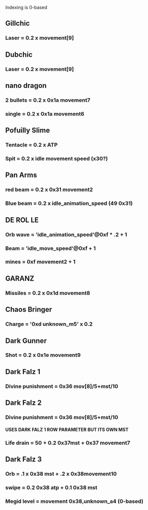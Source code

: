 Indexing is 0-based

## Gillchic

### Laser = 0.2 x movement[9]

## Dubchic

### Laser = 0.2 x movement[9]

## nano dragon

### 2 bullets = 0.2 x 0x1a movement7

### single = 0.2 x 0x1a movement6

## Pofuilly Slime

### Tentacle = 0.2 x ATP

### Spit = 0.2 x idle movement speed (x30?)

## Pan Arms

### red beam = 0.2 x 0x31 movement2

### Blue beam = 0.2 x idle_animation_speed (49 0x31)

## DE ROL LE

### Orb wave =  'idle_animation_speed'@0xf * .2 + 1
### Beam = 'idle_move_speed'@0xf + 1

### mines = 0xf movement2 + 1


## GARANZ

### Missiles = 0.2 x 0x1d movement8

## Chaos Bringer

### Charge = '0xd unknown_m5' x 0.2

## Dark Gunner

### Shot = 0.2 x 0x1e movement9

## Dark Falz 1

### Divine punishment = 0x36 mov[8]/5+mst/10

## Dark Falz 2

### Divine punishment = 0x36 mov[8]/5+mst/10
#### USES DARK FALZ 1 ROW PARAMETER BUT ITS OWN MST

### Life drain = 50 + 0.2 0x37mst + 0x37 movement7

## Dark Falz 3

### Orb = .1 x 0x38 mst + .2 x 0x38movement10

### swipe = 0.2 0x38 atp + 0.1 0x38 mst

### Megid level = movement 0x38,unknown_a4 (0-based)